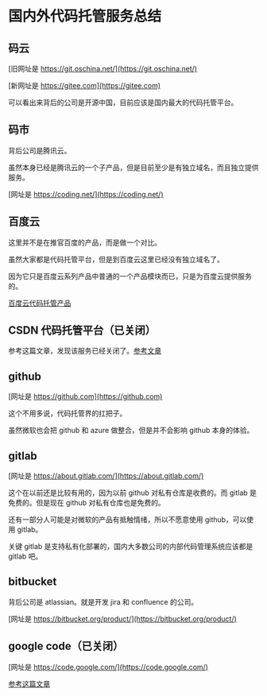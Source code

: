 # 国内外代码托管服务总结

## 码云

[旧网址是 https://git.oschina.net/](https://git.oschina.net/)

[新网址是 https://gitee.com](https://gitee.com)

可以看出来背后的公司是开源中国，目前应该是国内最大的代码托管平台。

## 码市

背后公司是腾讯云。

虽然本身已经是腾讯云的一个子产品，但是目前至少是有独立域名，而且独立提供服务。

[网址是 https://coding.net/](https://coding.net/)

## 百度云

这里并不是在推官百度的产品，而是做一个对比。

虽然大家都是代码托管平台，但是到百度云这里已经没有独立域名了。

因为它只是百度云系列产品中普通的一个产品模块而已，只是为百度云提供服务的。

[百度云代码托管产品](https://cloud.baidu.com/product/icode.html)

## CSDN 代码托管平台（已关闭）

参考这篇文章，发现该服务已经关闭了。[参考文章](https://www.oschina.net/news/100990/csdn-code-move-to-gitee-final-call)

## github

[网址是 https://github.com](https://github.com)

这个不用多说，代码托管界的扛把子。

虽然微软也会把 github 和 azure 做整合，但是并不会影响 github 本身的体验。

## gitlab

[网址是 https://about.gitlab.com/](https://about.gitlab.com/)

这个在以前还是比较有用的，因为以前 github 对私有仓库是收费的。而 gitlab 是免费的。但是现在 github 对私有仓库也是免费的。

还有一部分人可能是对微软的产品有抵触情绪，所以不愿意使用 github，可以使用 gitlab。

关键 gitlab 是支持私有化部署的，国内大多数公司的内部代码管理系统应该都是 gitlab 吧。

## bitbucket

背后公司是 atlassian。就是开发 jira 和 confluence 的公司。

[网址是 https://bitbucket.org/product/](https://bitbucket.org/product/)

## google code（已关闭）

[网址是 https://code.google.com/](https://code.google.com/)

[参考这篇文章](https://www.zhihu.com/question/28719080)
